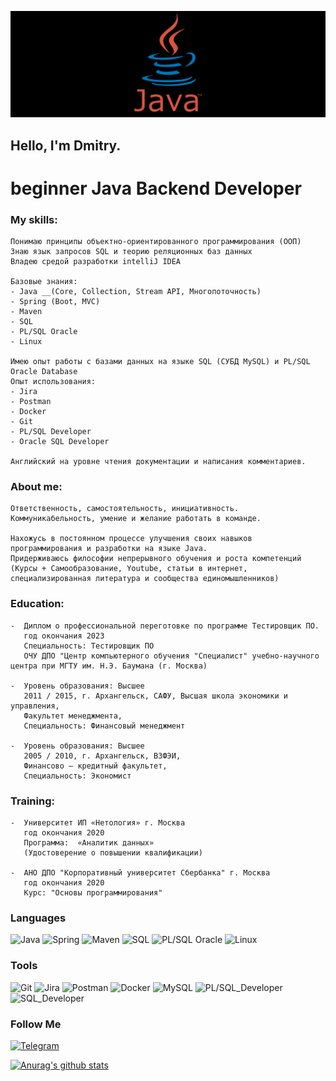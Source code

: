 ![Header](https://github.com/DmitriyPopovMos/DmitriyPopovMos/blob/main/assets/scale_120.png)

## Hello, I'm Dmitry.  
# beginner Java Backend Developer


### My skills:
	Понимаю принципы объектно-ориентированного программирования (ООП)
	Знаю язык запросов SQL и теорию реляционных баз данных
	Владею средой разработки intelliJ IDEA
	
    Базовые знания:
	- Java __(Core, Collection, Stream API, Многопоточность)
	- Spring (Boot, MVC)
	- Maven
	- SQL
	- PL/SQL Oracle
	- Linux
	
	Имею опыт работы с базами данных на языке SQL (СУБД MySQL) и PL/SQL Oracle Database
	Опыт использования:
	- Jira
	- Postman
	- Docker
	- Git
	- PL/SQL Developer
	- Oracle SQL Developer

    Английский на уровне чтения документации и написания комментариев.

	
### About me:
	Ответственность, самостоятельность, инициативность.
	Коммуникабельность, умение и желание работать в команде.
	
	Нахожусь в постоянном процессе улучшения своих навыков программирования и разработки на языке Java.
	Придерживаюсь философии непрерывного обучения и роста компетенций 
	(Курсы + Самообразование, Youtube, статьи в интернет, специализированная литература и сообщества единомышленников)



### Education:
	-  Диплом о профессиональной переготовке по программе Тестировщик ПО. 
	   год окончания 2023 
	   Специальность: Тестировщик ПО 
	   ОЧУ ДПО "Центр компьютерного обучения "Специалист" учебно-научного центра при МГТУ им. Н.Э. Баумана (г. Москва)
	   
	-  Уровень образования: Высшее
	   2011 / 2015, г. Архангельск, САФУ, Высшая школа экономики и управления,
	   Факультет менеджмента,
	   Специальность: Финансовый менеджмент
	   
	-  Уровень образования: Высшее
	   2005 / 2010, г. Архангельск, ВЗФЭИ,
       Финансово – кредитный факультет,
       Специальность: Экономист
	   

### Training:
	-  Университет ИП «Нетология» г. Москва
	   год окончания 2020
	   Программа:  «Аналитик данных»
	   (Удостоверение о повышении квалификации)
	   
	-  АНО ДПО "Корпоративный университет Сбербанка" г. Москва
	   год окончания 2020
	   Курс: "Основы программирования"





### Languages

![Java](https://img.shields.io/badge/-Java-090909?style=for-the-badge&logo=Java&logoColor=47C5FB)
![Spring](https://img.shields.io/badge/-Spring-090909?style=for-the-badge&logo=Spring&logoColor=80b918)
![Maven](https://img.shields.io/badge/-Maven-090909?style=for-the-badge&logo=Maven&logoColor)
![SQL](https://img.shields.io/badge/-SQL-090909?style=for-the-badge&logo=SQL&logoColor)
![PL/SQL Oracle](https://img.shields.io/badge/-PL/SQL_Oracle-090909?style=for-the-badge&logo=PL/SQL_Oracle&logoColor=47C5FB)
![Linux](https://img.shields.io/badge/-Linux-090909?style=for-the-badge&logo=Linux&logoColor=ffdd00)





 ### Tools
![Git](https://img.shields.io/badge/-Git-090909?style=for-the-badge&logo=Git&logoColor)
![Jira](https://img.shields.io/badge/-Jira-090909?style=for-the-badge&logo=Jira&logoColor=007ea7)
![Postman](https://img.shields.io/badge/-Postman-090909?style=for-the-badge&logo=Postman&logoColor=f95738)
![Docker](https://img.shields.io/badge/-Docker-090909?style=for-the-badge&logo=Docker&logoColor=47C5FB)
![MySQL](https://img.shields.io/badge/-MySQL-090909?style=for-the-badge&logo=MySQL&logoColor=)
![PL/SQL_Developer](https://img.shields.io/badge/-PL/SQL_Developer-090909?style=for-the-badge&logo=Oracle&logoColor=e76f51)
![SQL_Developer](https://img.shields.io/badge/-SQL_Developer-090909?style=for-the-badge&logo=Oracle&logoColor=e76f51)




### Follow Me
[![Telegram](https://img.shields.io/badge/-Telegram-090909?style=for-the-badge&logo=Telegram&logoColor)](https://t.me/DmitriyPopovArh)


[![Anurag's github stats](https://github-readme-stats.vercel.app/api?username=DmitriyPopovMos&show_icons=true&theme=dark)](https://github.com/DmitriyPopovMos/github-readme-stats)